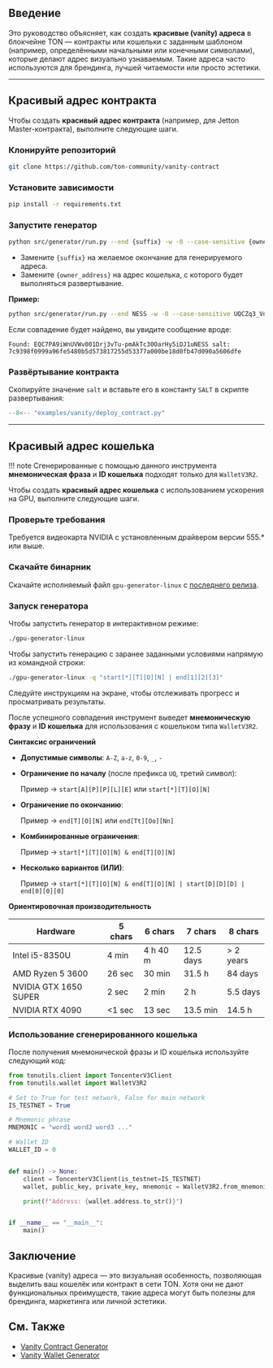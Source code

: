 ## Введение

Это руководство объясняет, как создать **красивые (vanity) адреса** в блокчейне TON — контракты или кошельки с заданным шаблоном (например, определёнными начальными или конечными символами), которые делают адрес визуально узнаваемым. Такие адреса часто используются для брендинга, лучшей читаемости или просто эстетики.

---

## Красивый адрес контракта

Чтобы создать **красивый адрес контракта** (например, для Jetton Master-контракта), выполните следующие шаги.

### Клонируйте репозиторий

```bash
git clone https://github.com/ton-community/vanity-contract
```

### Установите зависимости

```bash
pip install -r requirements.txt
```

### Запустите генератор

```bash
python src/generator/run.py --end {suffix} -w -0 --case-sensitive {owner_address}
```

- Замените `{suffix}` на желаемое окончание для генерируемого адреса.
- Замените `{owner_address}` на адрес кошелька, с которого будет выполняться развертывание.

**Пример:**

```bash
python src/generator/run.py --end NESS -w -0 --case-sensitive UQCZq3_Vd21-4y4m7Wc-ej9NFOhh_qvdfAkAYAOHoQ__Ness
```

Если совпадение будет найдено, вы увидите сообщение вроде:

```
Found: EQC7PA9iWnUVWv001Drj3vTu-pmAkTc30OarHy5iDJ1uNESS salt: 7c9398f0999a96fe5480b5d573817255d53377a000be18d0fb47d090a5606dfe
```

### Развёртывание контракта

Скопируйте значение `salt` и вставьте его в константу `SALT` в скрипте развертывания:

```python
--8<-- "examples/vanity/deploy_contract.py"
```

---

## Красивый адрес кошелька

!!! note
    Сгенерированные с помощью данного инструмента **мнемоническая фраза** и **ID кошелька** подходят только для `WalletV3R2`.

Чтобы создать **красивый адрес кошелька** с использованием ускорения на GPU, выполните следующие шаги.

### Проверьте требования

Требуется видеокарта NVIDIA с установленным драйвером версии 555.* или выше.

### Скачайте бинарник

Скачайте исполняемый файл `gpu-generator-linux` с [последнего релиза](https://github.com/ton-offline-storage/address-generator/releases).

### Запуск генератора

Чтобы запустить генератор в интерактивном режиме:

```bash
./gpu-generator-linux
```

Чтобы запустить генерацию с заранее заданными условиями напрямую из командной строки:

```bash
./gpu-generator-linux -q "start[*][T][O][N] | end[1][2][3]"
```

Следуйте инструкциям на экране, чтобы отслеживать прогресс и просматривать результаты.

После успешного совпадения инструмент выведет **мнемоническую фразу** и **ID кошелька** для использования с кошельком типа `WalletV3R2`.

**Синтаксис ограничений**

* **Допустимые символы**: `A-Z`, `a-z`, `0-9`, `_`, `-`

* **Ограничение по началу** (после префикса `UQ`, третий символ):

    Пример → `start[A][P][P][L][E]` или `start[*][T][O][N]`

* **Ограничение по окончанию**:

    Пример → `end[T][O][N]` или `end[Tt][Oo][Nn]`

* **Комбинированные ограничения**:

    Пример → `start[*][T][O][N] & end[T][O][N]`

* **Несколько вариантов (ИЛИ)**:

    Пример → `start[*][T][O][N] & end[T][O][N] | start[D][D][D] | end[0][0][0]`

**Ориентировочная производительность**

| Hardware              | 5 chars | 6 chars  | 7 chars   | 8 chars   |
|-----------------------|---------|----------|-----------|-----------|
| Intel i5-8350U        | 4 min   | 4 h 40 m | 12.5 days | > 2 years |
| AMD Ryzen 5 3600      | 26 sec  | 30 min   | 31.5 h    | 84 days   |
| NVIDIA GTX 1650 SUPER | 2 sec   | 2 min    | 2 h       | 5.5 days  |
| NVIDIA RTX 4090       | <1 sec  | 13 sec   | 13.5 min  | 14.5 h    |

### Использование сгенерированного кошелька

После получения мнемонической фразы и ID кошелька используйте следующий код:

```python
from tonutils.client import ToncenterV3Client
from tonutils.wallet import WalletV3R2

# Set to True for test network, False for main network
IS_TESTNET = True

# Mnemonic phrase
MNEMONIC = "word1 word2 word3 ..."

# Wallet ID
WALLET_ID = 0


def main() -> None:
    client = ToncenterV3Client(is_testnet=IS_TESTNET)
    wallet, public_key, private_key, mnemonic = WalletV3R2.from_mnemonic(client, MNEMONIC, WALLET_ID)

    print(f"Address: {wallet.address.to_str()}")


if __name__ == "__main__":
    main()
```

Заключение
----------

Красивые (vanity) адреса — это визуальная особенность, позволяющая выделить ваш кошелёк или контракт в сети TON. Хотя они не дают функциональных преимуществ, такие адреса могут быть полезны для брендинга, маркетинга или личной эстетики.

См. Также
---------

- [Vanity Contract Generator](https://github.com/ton-community/vanity-contract)
- [Vanity Wallet Generator](https://github.com/ton-offline-storage/address-generator)
